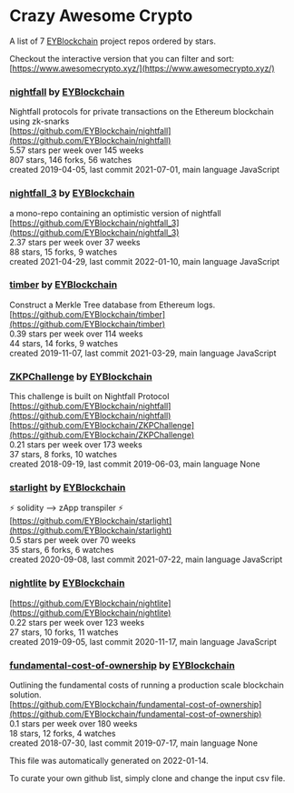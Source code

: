 # Crazy Awesome Crypto
A list of 7 [EYBlockchain](https://github.com/EYBlockchain) project repos ordered by stars.  

Checkout the interactive version that you can filter and sort: 
[https://www.awesomecrypto.xyz/](https://www.awesomecrypto.xyz/)  


### [nightfall](https://github.com/EYBlockchain/nightfall) by [EYBlockchain](https://github.com/EYBlockchain)  
Nightfall protocols for private transactions on the Ethereum blockchain using zk-snarks  
[https://github.com/EYBlockchain/nightfall](https://github.com/EYBlockchain/nightfall)  
5.57 stars per week over 145 weeks  
807 stars, 146 forks, 56 watches  
created 2019-04-05, last commit 2021-07-01, main language JavaScript  


### [nightfall_3](https://github.com/EYBlockchain/nightfall_3) by [EYBlockchain](https://github.com/EYBlockchain)  
a mono-repo containing an optimistic version of nightfall  
[https://github.com/EYBlockchain/nightfall_3](https://github.com/EYBlockchain/nightfall_3)  
2.37 stars per week over 37 weeks  
88 stars, 15 forks, 9 watches  
created 2021-04-29, last commit 2022-01-10, main language JavaScript  


### [timber](https://github.com/EYBlockchain/timber) by [EYBlockchain](https://github.com/EYBlockchain)  
Construct a Merkle Tree database from Ethereum logs.  
[https://github.com/EYBlockchain/timber](https://github.com/EYBlockchain/timber)  
0.39 stars per week over 114 weeks  
44 stars, 14 forks, 9 watches  
created 2019-11-07, last commit 2021-03-29, main language JavaScript  


### [ZKPChallenge](https://github.com/EYBlockchain/ZKPChallenge) by [EYBlockchain](https://github.com/EYBlockchain)  
This challenge is built on Nightfall Protocol  
[https://github.com/EYBlockchain/nightfall](https://github.com/EYBlockchain/nightfall)  
[https://github.com/EYBlockchain/ZKPChallenge](https://github.com/EYBlockchain/ZKPChallenge)  
0.21 stars per week over 173 weeks  
37 stars, 8 forks, 10 watches  
created 2018-09-19, last commit 2019-06-03, main language None  


### [starlight](https://github.com/EYBlockchain/starlight) by [EYBlockchain](https://github.com/EYBlockchain)  
:zap: solidity --> zApp transpiler :zap:  
[https://github.com/EYBlockchain/starlight](https://github.com/EYBlockchain/starlight)  
0.5 stars per week over 70 weeks  
35 stars, 6 forks, 6 watches  
created 2020-09-08, last commit 2021-07-22, main language JavaScript  


### [nightlite](https://github.com/EYBlockchain/nightlite) by [EYBlockchain](https://github.com/EYBlockchain)  
  
[https://github.com/EYBlockchain/nightlite](https://github.com/EYBlockchain/nightlite)  
0.22 stars per week over 123 weeks  
27 stars, 10 forks, 11 watches  
created 2019-09-05, last commit 2020-11-17, main language JavaScript  


### [fundamental-cost-of-ownership](https://github.com/EYBlockchain/fundamental-cost-of-ownership) by [EYBlockchain](https://github.com/EYBlockchain)  
Outlining the fundamental costs of running a production scale blockchain solution.   
[https://github.com/EYBlockchain/fundamental-cost-of-ownership](https://github.com/EYBlockchain/fundamental-cost-of-ownership)  
0.1 stars per week over 180 weeks  
18 stars, 12 forks, 4 watches  
created 2018-07-30, last commit 2019-07-17, main language None  


This file was automatically generated on 2022-01-14.  

To curate your own github list, simply clone and change the input csv file.  
